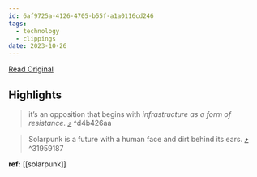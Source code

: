 ```yaml
---
id: 6af9725a-4126-4705-b55f-a1a0116cd246
tags:
  - technology
  - clippings
date: 2023-10-26
---
```


[Read Original](https://hieroglyph.asu.edu/2014/09/Solarpunk-notes-toward-a-manifesto)

## Highlights

> it’s an opposition that begins with _infrastructure as a form of resistance_. [⤴️](https://omnivore.app/me/solarpunk-notes-toward-a-manifesto-project-hieroglyph-18b6c644588#d4b426aa-9e11-4db5-8cca-b3587439aa58)  ^d4b426aa

> Solarpunk is a future with a human face and dirt behind its ears. [⤴️](https://omnivore.app/me/solarpunk-notes-toward-a-manifesto-project-hieroglyph-18b6c644588#31959187-905a-4116-bd61-864fe56de151)  ^31959187

**ref:**
[[solarpunk]]